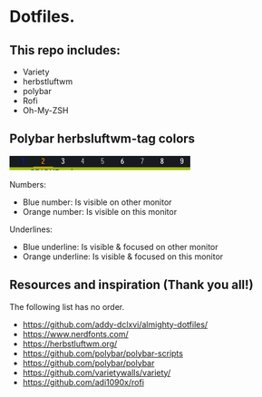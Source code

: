 # Dotfiles.

## This repo includes:

* Variety
* herbstluftwm
* polybar
* Rofi
* Oh-My-ZSH

## Polybar herbsluftwm-tag colors

![Polybar-HLWM-Tag-Colors](Screenshots/polybar-hlwm-tag-colors.png)

Numbers:
* Blue number: Is visible on other monitor
* Orange number: Is visible on this monitor

Underlines:
* Blue underline: Is visible & focused on other monitor
* Orange underline: Is visible & focused on this monitor

## Resources and inspiration (Thank you all!)

The following list has no order.

* https://github.com/addy-dclxvi/almighty-dotfiles/                                     
* https://www.nerdfonts.com/
* https://herbstluftwm.org/
* https://github.com/polybar/polybar-scripts
* https://github.com/polybar/polybar
* https://github.com/varietywalls/variety/
* https://github.com/adi1090x/rofi
